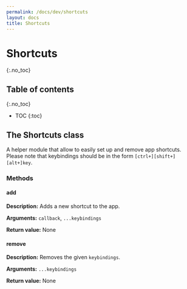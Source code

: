 ```yaml
---
permalink: /docs/dev/shortcuts
layout: docs
title: Shortcuts
---
```




# Shortcuts
{:.no_toc}

## Table of contents
{:.no_toc}

- TOC
{:toc}

## The Shortcuts class

A helper module that allow to easily set up and remove app shortcuts. Please note that keybindings should be in the form `[ctrl+][shift+][alt+]key`.

### Methods

#### add

**Description:** Adds a new shortcut to the app.

**Arguments:** `callback`, `...keybindings`

**Return value:** None

#### remove

**Description:** Removes the given `keybindings`.

**Arguments:** `...keybindings`

**Return value:** None
